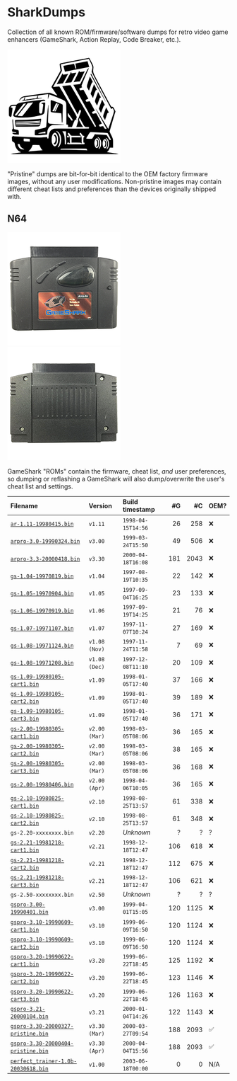 # SharkDumps

Collection of all known ROM/firmware/software dumps for retro video game enhancers (GameShark, Action Replay, Code Breaker, etc.).

![Dump truck](/assets/icons/dump-truck-512.png)

"Pristine" dumps are bit-for-bit identical to the OEM factory firmware images, without any user modifications.
Non-pristine images may contain different cheat lists and preferences than the devices originally shipped with.

## N64

![GameShark v2.x front photo](/assets/photos/gs2x-front-512.png) ![GameShark v2.x rear photo](/assets/photos/gs2x-rear-512.png)

GameShark "ROMs" contain the firmware, cheat list, _and_ user preferences, so dumping or reflashing a GameShark will also dump/overwrite the user's cheat list and settings.

| Filename                                | Version       | Build timestamp    | #G    | #C    | OEM? |
|:--------------------------------------- |:------------- |:------------------ | ----: | -----:|:---- |
| [`ar-1.11-19980415.bin`][]              | `v1.11`       | `1998-04-15T14:56` |   26  |   258 | ❌    |
| [`arpro-3.0-19990324.bin`][]            | `v3.00`       | `1999-03-24T15:50` |   49  |   506 | ❌    |
| [`arpro-3.3-20000418.bin`][]            | `v3.30`       | `2000-04-18T16:08` |  181  |  2043 | ❌    |
| [`gs-1.04-19970819.bin`][]              | `v1.04`       | `1997-08-19T10:35` |   22  |   142 | ❌    |
| [`gs-1.05-19970904.bin`][]              | `v1.05`       | `1997-09-04T16:25` |   23  |   133 | ❌    |
| [`gs-1.06-19970919.bin`][]              | `v1.06`       | `1997-09-19T14:25` |   21  |    76 | ❌    |
| [`gs-1.07-19971107.bin`][]              | `v1.07`       | `1997-11-07T10:24` |   27  |   169 | ❌    |
| [`gs-1.08-19971124.bin`][]              | `v1.08 (Nov)` | `1997-11-24T11:58` |    7  |    69 | ❌    |
| [`gs-1.08-19971208.bin`][]              | `v1.08 (Dec)` | `1997-12-08T11:10` |   20  |   109 | ❌    |
| [`gs-1.09-19980105-cart1.bin`][]        | `v1.09`       | `1998-01-05T17:40` |   37  |   166 | ❌    |
| [`gs-1.09-19980105-cart2.bin`][]        | `v1.09`       | `1998-01-05T17:40` |   39  |   189 | ❌    |
| [`gs-1.09-19980105-cart3.bin`][]        | `v1.09`       | `1998-01-05T17:40` |   36  |   171 | ❌    |
| [`gs-2.00-19980305-cart1.bin`][]        | `v2.00 (Mar)` | `1998-03-05T08:06` |   36  |   165 | ❌    |
| [`gs-2.00-19980305-cart2.bin`][]        | `v2.00 (Mar)` | `1998-03-05T08:06` |   38  |   165 | ❌    |
| [`gs-2.00-19980305-cart3.bin`][]        | `v2.00 (Mar)` | `1998-03-05T08:06` |   36  |   168 | ❌    |
| [`gs-2.00-19980406.bin`][]              | `v2.00 (Apr)` | `1998-04-06T10:05` |   36  |   165 | ❌    |
| [`gs-2.10-19980825-cart1.bin`][]        | `v2.10`       | `1998-08-25T13:57` |   61  |   338 | ❌    |
| [`gs-2.10-19980825-cart2.bin`][]        | `v2.10`       | `1998-08-25T13:57` |   61  |   348 | ❌    |
| `gs-2.20-xxxxxxxx.bin`                  | `v2.20`       | _Unknown_          |    ?  |     ? | ?    |
| [`gs-2.21-19981218-cart1.bin`][]        | `v2.21`       | `1998-12-18T12:47` |  106  |   618 | ❌    |
| [`gs-2.21-19981218-cart2.bin`][]        | `v2.21`       | `1998-12-18T12:47` |  112  |   675 | ❌    |
| [`gs-2.21-19981218-cart3.bin`][]        | `v2.21`       | `1998-12-18T12:47` |  106  |   621 | ❌    |
| `gs-2.50-xxxxxxxx.bin`                  | `v2.50`       | _Unknown_          |    ?  |     ? | ?    |
| [`gspro-3.00-19990401.bin`][]           | `v3.00`       | `1999-04-01T15:05` |  120  |  1125 | ❌    |
| [`gspro-3.10-19990609-cart1.bin`][]     | `v3.10`       | `1999-06-09T16:50` |  120  |  1124 | ❌    |
| [`gspro-3.10-19990609-cart2.bin`][]     | `v3.10`       | `1999-06-09T16:50` |  120  |  1124 | ❌    |
| [`gspro-3.20-19990622-cart1.bin`][]     | `v3.20`       | `1999-06-22T18:45` |  125  |  1192 | ❌    |
| [`gspro-3.20-19990622-cart2.bin`][]     | `v3.20`       | `1999-06-22T18:45` |  123  |  1146 | ❌    |
| [`gspro-3.20-19990622-cart3.bin`][]     | `v3.20`       | `1999-06-22T18:45` |  126  |  1163 | ❌    |
| [`gspro-3.21-20000104.bin`][]           | `v3.21`       | `2000-01-04T14:26` |  122  |  1143 | ❌    |
| [`gspro-3.30-20000327-pristine.bin`][]  | `v3.30 (Mar)` | `2000-03-27T09:54` |  188  |  2093 | ✅    |
| [`gspro-3.30-20000404-pristine.bin`][]  | `v3.30 (Apr)` | `2000-04-04T15:56` |  188  |  2093 | ✅    |
| [`perfect_trainer-1.0b-20030618.bin`][] | `v1.00`       | `2003-06-18T00:00` |    0  |     0 | N/A  |

[`ar-1.11-19980415.bin`]:              /n64/ar-1.11-19980415.bin
[`arpro-3.0-19990324.bin`]:            /n64/arpro-3.0-19990324.bin
[`arpro-3.3-20000418.bin`]:            /n64/arpro-3.3-20000418.bin
[`gs-1.04-19970819.bin`]:              /n64/gs-1.04-19970819.bin
[`gs-1.05-19970904.bin`]:              /n64/gs-1.05-19970904.bin
[`gs-1.06-19970919.bin`]:              /n64/gs-1.06-19970919.bin
[`gs-1.07-19971107.bin`]:              /n64/gs-1.07-19971107.bin
[`gs-1.08-19971124.bin`]:              /n64/gs-1.08-19971124.bin
[`gs-1.08-19971208.bin`]:              /n64/gs-1.08-19971208.bin
[`gs-1.09-19980105-cart1.bin`]:        /n64/gs-1.09-19980105-cart1.bin
[`gs-1.09-19980105-cart2.bin`]:        /n64/gs-1.09-19980105-cart2.bin
[`gs-1.09-19980105-cart3.bin`]:        /n64/gs-1.09-19980105-cart3.bin
[`gs-2.00-19980305-cart1.bin`]:        /n64/gs-2.00-19980305-cart1.bin
[`gs-2.00-19980305-cart2.bin`]:        /n64/gs-2.00-19980305-cart2.bin
[`gs-2.00-19980305-cart3.bin`]:        /n64/gs-2.00-19980305-cart3.bin
[`gs-2.00-19980406.bin`]:              /n64/gs-2.00-19980406.bin
[`gs-2.10-19980825-cart1.bin`]:        /n64/gs-2.10-19980825-cart1.bin
[`gs-2.10-19980825-cart2.bin`]:        /n64/gs-2.10-19980825-cart2.bin
[`gs-2.21-19981218-cart1.bin`]:        /n64/gs-2.21-19981218-cart1.bin
[`gs-2.21-19981218-cart2.bin`]:        /n64/gs-2.21-19981218-cart2.bin
[`gs-2.21-19981218-cart3.bin`]:        /n64/gs-2.21-19981218-cart3.bin
[`gs-2.50-19980504.bin`]:              /n64/gs-2.50-19980504.bin
[`gspro-3.00-19990401.bin`]:           /n64/gspro-3.00-19990401.bin
[`gspro-3.10-19990609-cart1.bin`]:     /n64/gspro-3.10-19990609-cart1.bin
[`gspro-3.10-19990609-cart2.bin`]:     /n64/gspro-3.10-19990609-cart2.bin
[`gspro-3.20-19990622-cart1.bin`]:     /n64/gspro-3.20-19990622-cart1.bin
[`gspro-3.20-19990622-cart2.bin`]:     /n64/gspro-3.20-19990622-cart2.bin
[`gspro-3.20-19990622-cart3.bin`]:     /n64/gspro-3.20-19990622-cart3.bin
[`gspro-3.21-20000104.bin`]:           /n64/gspro-3.21-20000104.bin
[`gspro-3.30-20000327-pristine.bin`]:  /n64/gspro-3.30-20000327-pristine.bin
[`gspro-3.30-20000404-pristine.bin`]:  /n64/gspro-3.30-20000404-pristine.bin
[`perfect_trainer-1.0b-20030618.bin`]: /n64/perfect_trainer-1.0b-20030618.bin
